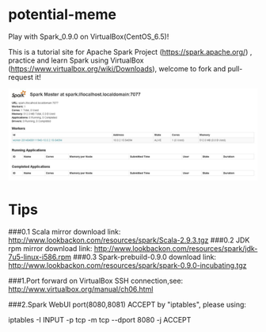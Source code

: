 potential-meme
==============

Play with Spark_0.9.0 on VirtualBox(CentOS_6.5)!

This is a tutorial site for Apache Spark Project (https://spark.apache.org/) , practice and learn Spark using VirtualBox (https://www.virtualbox.org/wiki/Downloads), welcome to fork and pull-request it!

![Screenshot of "RunningSparkOnVBox(CentOS)"](https://raw.githubusercontent.com/yangboz/potential-meme/master/Spark_VBox_CentOS_Running.jpg)

Tips
==============

###0.1 Scala mirror download link: http://www.lookbackon.com/resources/spark/Scala-2.9.3.tgz
###0.2 JDK rpm mirror download link: http://www.lookbackon.com/resources/spark/jdk-7u5-linux-i586.rpm
###0.3 Spark-prebuild-0.9.0 download link: http://www.lookbackon.com/resources/spark/spark-0.9.0-incubating.tgz

###1.Port forward on VirtualBox SSH connection,see: http://www.virtualbox.org/manual/ch06.html

###2.Spark WebUI port(8080,8081) ACCEPT by "iptables", please using: 

iptables -I INPUT -p tcp -m tcp --dport 8080 -j ACCEPT
